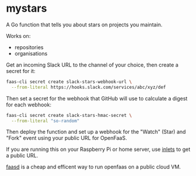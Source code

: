 # mystars

A Go function that tells you about stars on projects you maintain.

Works on:
* repositories
* organisations

Get an incoming Slack URL to the channel of your choice, then create a secret for it:

```bash
faas-cli secret create slack-stars-webhook-url \
  --from-literal https://hooks.slack.com/services/abc/xyz/def
```

Then set a secret for the webhook that GitHub will use to calculate a digest for each webhook:

```bash
faas-cli secret create slack-stars-hmac-secret \
  --from-literal "so-random"
```

Then deploy the function and set up a webhook for the "Watch" (Star) and "Fork" event using your public URL for OpenFaaS.

If you are running this on your Raspberry Pi or home server, use [inlets](https://inlets.dev) to get a public URL.

[faasd](https://github.com/openfaas/faasd) is a cheap and efficent way to run openfaas on a public cloud VM.
